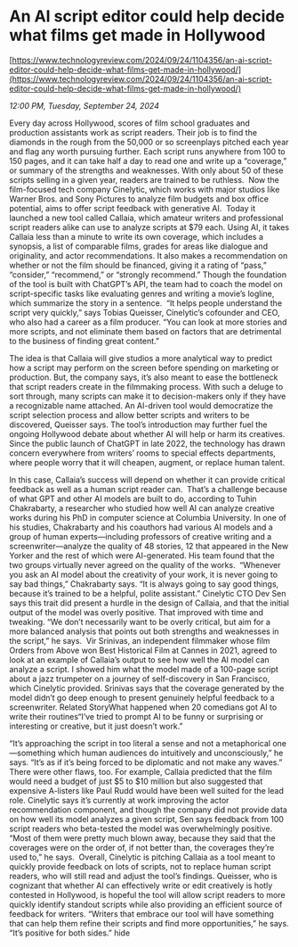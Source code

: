 # An AI script editor could help decide what films get made in Hollywood

[https://www.technologyreview.com/2024/09/24/1104356/an-ai-script-editor-could-help-decide-what-films-get-made-in-hollywood/](https://www.technologyreview.com/2024/09/24/1104356/an-ai-script-editor-could-help-decide-what-films-get-made-in-hollywood/)

*12:00 PM, Tuesday, September 24, 2024*

Every day across Hollywood, scores of film school graduates and production assistants work as script readers. Their job is to find the diamonds in the rough from the 50,000 or so screenplays pitched each year and flag any worth pursuing further. Each script runs anywhere from 100 to 150 pages, and it can take half a day to read one and write up a “coverage,” or summary of the strengths and weaknesses. With only about 50 of these scripts selling in a given year, readers are trained to be ruthless.  Now the film-focused tech company Cinelytic, which works with major studios like Warner Bros. and Sony Pictures to analyze film budgets and box office potential, aims to offer script feedback with generative AI.   Today it launched a new tool called Callaia, which amateur writers and professional script readers alike can use to analyze scripts at $79 each. Using AI, it takes Callaia less than a minute to write its own coverage, which includes a synopsis, a list of comparable films, grades for areas like dialogue and originality, and actor recommendations. It also makes a recommendation on whether or not the film should be financed, giving it a rating of “pass,” “consider,” “recommend,” or “strongly recommend.” Though the foundation of the tool is built with ChatGPT’s API, the team had to coach the model on script-specific tasks like evaluating genres and writing a movie’s logline, which summarize the story in a sentence.  “It helps people understand the script very quickly,” says Tobias Queisser, Cinelytic’s cofounder and CEO, who also had a career as a film producer. “You can look at more stories and more scripts, and not eliminate them based on factors that are detrimental to the business of finding great content.”

The idea is that Callaia will give studios a more analytical way to predict how a script may perform on the screen before spending on marketing or production. But, the company says, it’s also meant to ease the bottleneck that script readers create in the filmmaking process. With such a deluge to sort through, many scripts can make it to decision-makers only if they have a recognizable name attached. An AI-driven tool would democratize the script selection process and allow better scripts and writers to be discovered, Queisser says. The tool’s introduction may further fuel the ongoing Hollywood debate about whether AI will help or harm its creatives. Since the public launch of ChatGPT in late 2022, the technology has drawn concern everywhere from writers’ rooms to special effects departments, where people worry that it will cheapen, augment, or replace human talent.

In this case, Callaia’s success will depend on whether it can provide critical feedback as well as a human script reader can.  That’s a challenge because of what GPT and other AI models are built to do, according to Tuhin Chakrabarty, a researcher who studied how well AI can analyze creative works during his PhD in computer science at Columbia University. In one of his studies, Chakrabarty and his coauthors had various AI models and a group of human experts—including professors of creative writing and a screenwriter—analyze the quality of 48 stories, 12 that appeared in the New Yorker and the rest of which were AI-generated. His team found that the two groups virtually never agreed on the quality of the works.  “Whenever you ask an AI model about the creativity of your work, it is never going to say bad things,” Chakrabarty says. “It is always going to say good things, because it’s trained to be a helpful, polite assistant.” Cinelytic CTO Dev Sen says this trait did present a hurdle in the design of Callaia, and that the initial output of the model was overly positive. That improved with time and tweaking. “We don’t necessarily want to be overly critical, but aim for a more balanced analysis that points out both strengths and weaknesses in the script,” he says.   Vir Srinivas, an independent filmmaker whose film Orders from Above won Best Historical Film at Cannes in 2021, agreed to look at an example of Callaia’s output to see how well the AI model can analyze a script. I showed him what the model made of a 100-page script about a jazz trumpeter on a journey of self-discovery in San Francisco, which Cinelytic provided. Srinivas says that the coverage generated by the model didn’t go deep enough to present genuinely helpful feedback to a screenwriter. Related StoryWhat happened when 20 comedians got AI to write their routines“I’ve tried to prompt AI to be funny or surprising or interesting or creative, but it just doesn’t work.”

“It’s approaching the script in too literal a sense and not a metaphorical one—something which human audiences do intuitively and unconsciously,” he says. “It’s as if it’s being forced to be diplomatic and not make any waves.” There were other flaws, too. For example, Callaia predicted that the film would need a budget of just $5 to $10 million but also suggested that expensive A-listers like Paul Rudd would have been well suited for the lead role. Cinelytic says it’s currently at work improving the actor recommendation component, and though the company did not provide data on how well its model analyzes a given script, Sen says feedback from 100 script readers who beta-tested the model was overwhelmingly positive. “Most of them were pretty much blown away, because they said that the coverages were on the order of, if not better than, the coverages they’re used to,” he says.  Overall, Cinelytic is pitching Callaia as a tool meant to quickly provide feedback on lots of scripts, not to replace human script readers, who will still read and adjust the tool’s findings. Queisser, who is cognizant that whether AI can effectively write or edit creatively is hotly contested in Hollywood, is hopeful the tool will allow script readers to more quickly identify standout scripts while also providing an efficient source of feedback for writers. “Writers that embrace our tool will have something that can help them refine their scripts and find more opportunities,” he says. “It’s positive for both sides.” hide


